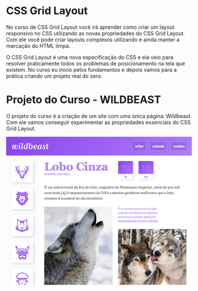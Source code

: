 # CSS Grid Layout

No curso de CSS Grid Layout você irá aprender como criar um layout responsivo no CSS utilizando as novas propriedades do CSS Grid Layout. Com ele você pode criar layouts complexos utilizando e ainda manter a marcação do HTML limpa.

O CSS Grid Layout é uma nova especificação do CSS e ela veio para resolver praticamente todos os problemas de posicionamento na tela que existem. No curso eu inicio pelos fundamentos e depois vamos para a prática criando um projeto real do zero.


# Projeto do Curso - WILDBEAST

O projeto do curso é a criação de um site com uma única página: Wildbeast. Com ele vamos conseguir experimentar as propriedades essenciais do CSS Grid Layout.

![](https://github.com/diogomiaguy/wildbeast/blob/master/img/wildbeast.jpg)

